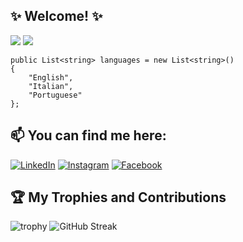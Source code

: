 ## ✨ Welcome! ✨
<p>
<img src="https://img.shields.io/badge/Studying-Full Stack Web Development-blue" /> 
<img src="https://img.shields.io/badge/Country-Brazil-palevioletred" /> </br>
</p>

```
public List<string> languages = new List<string>() 
{
    "English", 
    "Italian",
    "Portuguese" 
};
```

## 📫 You can find me here:
<p>
	<a href="https://www.linkedin.com/in/taina-maia-9aaa1a10a/"><img src="https://img.shields.io/badge/linkedin-%230A66C2.svg?style=plastic&logo=linkedin&logoColor=white" alt="LinkedIn"/></a>
		<a href="https://www.instagram.com/tainacmaia/"><img src="https://img.shields.io/badge/instagram-%23E4405F.svg?style=plastic&logo=instagram&logoColor=white" alt="Instagram"/></a>
	<a href="https://www.facebook.com/TainaCMaia"><img src="https://img.shields.io/badge/facebook-%231877F2.svg?style=plastic&logo=facebook&logoColor=white" alt="Facebook"/></a>
</p>

## :trophy: My Trophies and Contributions

![trophy](https://github-profile-trophy.vercel.app/?username=tainacmaia&theme=onestar&no-frame=true&column=3&row=2)
![GitHub Streak](http://github-readme-streak-stats.herokuapp.com?user=tainacmaia&theme=gotham&hide_border=true&date_format=M%20j%5B%2C%20Y%5D)

<!--
Views do Perfil:
<p align="left"> <img src="https://komarev.com/ghpvc/?username=tainacmaia&label=Profile%20views&color=0e75b6&style=flat" alt="100rabhcsmc" /> </p>

**tainacmaia/tainacmaia** is a ✨ _special_ ✨ repository because its `README.md` (this file) appears on your GitHub profile.

Here are some ideas to get you started:

- 🔭 I’m currently working on ...
- 🌱 I’m currently learning ...
- 👯 I’m looking to collaborate on ...
- 🤔 I’m looking for help with ...
- 💬 Ask me about ...
- 📫 How to reach me: ...
- 😄 Pronouns: ...
- ⚡ Fun fact: ...
-->
